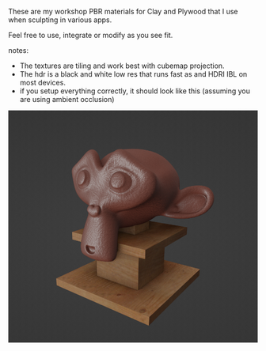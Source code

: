 These are my workshop PBR materials for Clay and Plywood that I use when sculpting in various apps. 

Feel free to use, integrate or modify as you see fit.


notes:
* The textures are tiling and work best with cubemap projection.  
* The hdr is a black and white low res that runs fast as and HDRI IBL on most devices. 
* if you setup everything correctly, it should look like this (assuming you are using ambient occlusion)

 ![Spiraloid]( https://github.com/spiraloid/Spiraloid--Art-Materials/blob/main/Thumbnail.png)
